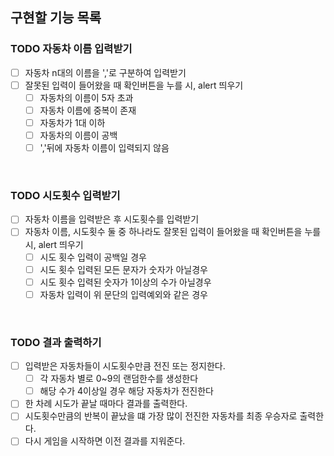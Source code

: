 ## 구현할 기능 목록

### TODO 자동차 이름 입력받기
- [ ] 자동차 n대의 이름을 ','로 구분하여 입력받기
- [ ] 잘못된 입력이 들어왔을 때 확인버튼을 누를 시, alert 띄우기
    - [ ] 자동차의 이름이 5자 초과
    - [ ] 자동차 이름에 중복이 존재
    - [ ] 자동차가 1대 이하
    - [ ] 자동차의 이름이 공백
    - [ ] ','뒤에 자동차 이름이 입력되지 않음
<br>

### TODO 시도횟수 입력받기
- [ ] 자동차 이름을 입력받은 후 시도횟수를 입력받기
- [ ] 자동차 이름, 시도횟수 둘 중 하나라도 잘못된 입력이 들어왔을 때 확인버튼을 누를 시, alert 띄우기
    - [ ] 시도 횟수 입력이 공백일 경우
    - [ ] 시도 횟수 입력된 모든 문자가 숫자가 아닐경우
    - [ ] 시도 횟수 입력된 숫자가 1이상의 수가 아닐경우
    - [ ] 자동차 입력이 위 문단의 입력예외와 같은 경우
<br>

### TODO 결과 출력하기
- [ ] 입력받은 자동차들이 시도횟수만큼 전진 또는 정지한다.
    - [ ] 각 자동차 별로 0~9의 랜덤한수를 생성한다
    - [ ] 해당 수가 4이상일 경우 해당 자동차가 전진한다
- [ ] 한 차례 시도가 끝날 때마다 결과를 출력한다.
- [ ] 시도횟수만큼의 반복이 끝났을 떄 가장 많이 전진한 자동차를 최종 우승자로 출력한다.
- [ ] 다시 게임을 시작하면 이전 결과를 지워준다.
<br>